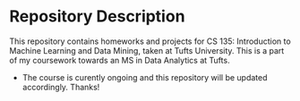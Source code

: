 # Repository Description

This repository contains homeworks and projects for CS 135: Introduction to Machine Learning and Data Mining, taken at Tufts University. This is a part of my coursework towards an MS in Data Analytics at Tufts.

* The course is curently ongoing and this repository will be updated accordingly. Thanks!
